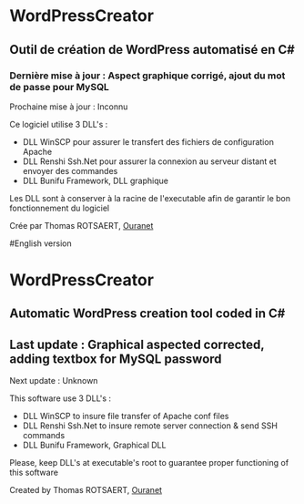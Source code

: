 # WordPressCreator

## Outil de création de WordPress automatisé en C# 

### Dernière mise à jour : Aspect graphique corrigé, ajout du mot de passe pour MySQL

Prochaine mise à jour : Inconnu

Ce logiciel utilise 3 DLL's :

- DLL WinSCP pour assurer le transfert des fichiers de configuration Apache  
- DLL Renshi Ssh.Net pour assurer la connexion au serveur distant et envoyer des commandes  
- DLL Bunifu Framework, DLL graphique  

Les DLL sont à conserver à la racine de l'executable afin de garantir le bon fonctionnement du logiciel

Crée par Thomas ROTSAERT, [Ouranet](https://www.ouranet.com)

#English version 

# WordPressCreator

## Automatic WordPress creation tool coded in C#

## Last update : Graphical aspected corrected, adding textbox for MySQL password

Next update : Unknown

This software use 3 DLL's : 

- DLL WinSCP to insure file transfer of Apache conf files
- DLL Renshi Ssh.Net to insure remote server connection & send SSH commands
- DLL Bunifu Framework, Graphical DLL

Please, keep DLL's at executable's root to guarantee proper functioning of this software

Created by Thomas ROTSAERT, [Ouranet](https://www.ouranet.com)
